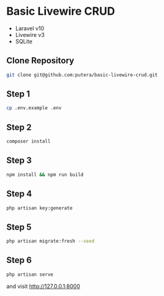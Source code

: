 # Basic Livewire CRUD

- Laravel v10
- Livewire v3
- SQLite

## Clone Repository
```bash
git clone git@github.com:putera/basic-livewire-crud.git
```

## Step 1
```bash
cp .env.example .env
```

## Step 2
```bash
composer install
```

## Step 3
```bash
npm install && npm run build
```

## Step 4
```bash
php artisan key:generate
```

## Step 5
```bash
php artisan migrate:fresh --seed
```

## Step 6
```bash
php artisan serve
```

and visit http://127.0.0.1:8000
